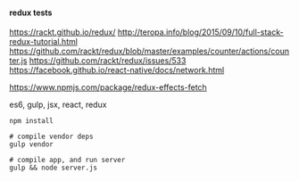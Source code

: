 #### redux tests

https://rackt.github.io/redux/
http://teropa.info/blog/2015/09/10/full-stack-redux-tutorial.html
https://github.com/rackt/redux/blob/master/examples/counter/actions/counter.js
https://github.com/rackt/redux/issues/533
https://facebook.github.io/react-native/docs/network.html

https://www.npmjs.com/package/redux-effects-fetch

es6, gulp, jsx, react, redux 

```
npm install

# compile vendor deps
gulp vendor

# compile app, and run server
gulp && node server.js 


```

